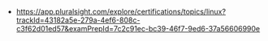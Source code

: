 * https://app.pluralsight.com/explore/certifications/topics/linux?trackId=43182a5e-279a-4ef6-808c-c3f62d01ed57&examPrepId=7c2c91ec-bc39-46f7-9ed6-37a56606990e

